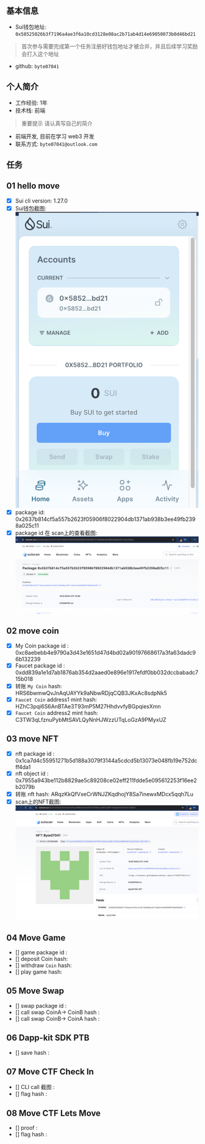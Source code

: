 ## 基本信息
- Sui钱包地址: `0x58525026b3f7196a4ae3f6a10cd3128e08ac2b71ab4d14e69050073b0d46bd21`
> 首次参与需要完成第一个任务注册好钱包地址才被合并，并且后续学习奖励会打入这个地址
- github: `byte07041`

## 个人简介
- 工作经验: 1年
- 技术栈: 前端
> 重要提示 请认真写自己的简介
- 前端开发, 目前在学习 web3 开发
- 联系方式: `byte07041@outlook.com`

## 任务

##   01 hello move  
- [x] Sui cli version: 1.27.0
- [x] Sui钱包截图: ![Sui钱包截图](./images/sui.png)
- [x] package id: 0x2637b814cf5a557b2623f05906f8022904db1371ab938b3ee49fb2398a025c11
- [x] package id 在 scan上的查看截图:![Scan截图](./images/sui-scan.png)

##   02 move coin
- [x] My Coin package id : 0xc8aebebb4e9790a3d43e1651d47d4bd02a90197668617a3fa63dadc96b132239
- [x] Faucet package id : 0xdd839a1e1d7ab1876ab354d2aaed0e896e1917efdf0bb032dccbabadc715b018
- [x] 转账 `My Coin` hash: HRS6bwmwQvJnAqUAYYk9aNbwRDjqCQB3JKxAc8sdpNk5
- [x] `Faucet Coin` address1 mint hash: HZhC3pqi6S6AnBTAe3T93mP5M27HhdvvfyBGpqiesXmn
- [x] `Faucet Coin` address2 mint hash: C3TW3qLfznuPybMtSAVLQyNnHJWzzUTqLoGzA9PMyxUZ

##   03 move NFT
- [x] nft package id : 0x1ca7d4c55951271b5d188a3079f3144a5cdcd5b13073e048fb19e752dcff4da1
- [x] nft object id : 0x7955a943be112b8829ae5c89208ce02eff211fdde5e095612253f16ee2b2079b
- [x] 转账 nft  hash: ARqzKkQfVxeCrWNJZKqdhojY8Sa7inewxMDcx5qqh7Lu
- [x] scan上的NFT截图: ![Scan截图](./images/task3.png)

##   04 Move Game
- [] game package id :
- [] deposit Coin hash:
- [] withdraw `Coin` hash:
- [] play game hash:

##   05 Move Swap
- [] swap package id :
- [] call swap CoinA-> CoinB  hash :
- [] call swap CoinB-> CoinA  hash :

##   06 Dapp-kit SDK PTB
- [] save hash :

##   07 Move CTF Check In
- [] CLI call 截图 : 
- [] flag hash : 

##   08 Move CTF Lets Move
- [] proof : 
- [] flag hash : 
